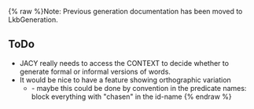 {% raw %}Note: Previous generation documentation has been moved to
LkbGeneration.

## ToDo

- JACY really needs to access the CONTEXT to decide whether to
generate formal or informal versions of words.
- It would be nice to have a feature showing orthographic variation
  - \- maybe this could be done by convention in the predicate
names: block everything with "chasen" in the id-name
<update date omitted for speed>{% endraw %}
